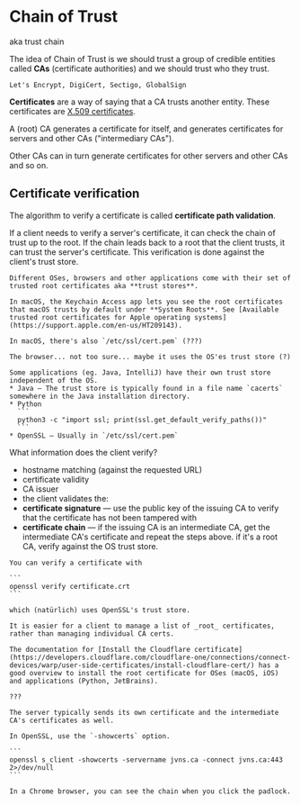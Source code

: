# Chain of Trust

aka trust chain

The idea of Chain of Trust is we should trust a group of credible entities called **CAs** (certificate authorities) and we should trust who they trust.

~~~admonish example title="Examples of CAs"
Let's Encrypt, DigiCert, Sectigo, GlobalSign
~~~

**Certificates** are a way of saying that a CA trusts another entity. These certificates are [X.509 certificates](https://remykarem.github.io/books/cryptography-book/asn1-schemas/x509.html).

A (root) CA generates a certificate for itself, and generates certificates for servers and other CAs ("intermediary CAs").

Other CAs can in turn generate certificates for other servers and other CAs and so on.

## Certificate verification

The algorithm to verify a certificate is called **certificate path validation**.

If a client needs to verify a server's certificate, it can check the chain of trust up to the root. If the chain leads back to a root that the client trusts, it can trust the server's certificate. This verification is done against the client's trust store.

~~~admonish info title="Trust stores"
Different OSes, browsers and other applications come with their set of trusted root certificates aka **trust stores**.

In macOS, the Keychain Access app lets you see the root certificates that macOS trusts by default under **System Roots**. See [Available trusted root certificates for Apple operating systems](https://support.apple.com/en-us/HT209143).

In macOS, there's also `/etc/ssl/cert.pem` (???)

The browser... not too sure... maybe it uses the OS'es trust store (?)

Some applications (eg. Java, IntelliJ) have their own trust store independent of the OS. 
* Java — The trust store is typically found in a file name `cacerts` somewhere in the Java installation directory.
* Python
  ```
  python3 -c "import ssl; print(ssl.get_default_verify_paths())"
  ```
* OpenSSL — Usually in `/etc/ssl/cert.pem`
~~~

What information does the client verify?

* hostname matching (against the requested URL)
* certificate validity
* CA issuer
* the client validates the:
* **certificate signature** — use the public key of the issuing CA to verify that the certificate has not been tampered with
* **certificate chain** — if the issuing CA is an intermediate CA, get the intermediate CA's certificate and repeat the steps above. if it's a root CA, verify against the OS trust store.

~~~admonish example title="Verify using OpenSSL"
You can verify a certificate with

```
openssl verify certificate.crt
```

which (natürlich) uses OpenSSL's trust store.
~~~

```admonish tip title="Clients only need to store root certificates"
It is easier for a client to manage a list of _root_ certificates, rather than managing individual CA certs.
```

```admonish question title="How to add root certificates to trust store?"
The documentation for [Install the Cloudflare certificate](https://developers.cloudflare.com/cloudflare-one/connections/connect-devices/warp/user-side-certificates/install-cloudflare-cert/) has a good overview to install the root certificate for OSes (macOS, iOS) and applications (Python, JetBrains).
```

~~~admonish note title="Self-signed certificate"
???
~~~

~~~admonish question title="How to show certificates of intermediate CAs?"
The server typically sends its own certificate and the intermediate CA's certificates as well. 

In OpenSSL, use the `-showcerts` option.

```
openssl s_client -showcerts -servername jvns.ca -connect jvns.ca:443 2>/dev/null
```

In a Chrome browser, you can see the chain when you click the padlock.
~~~

